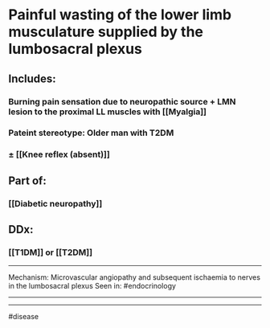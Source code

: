 # Painful wasting of the lower limb musculature supplied by the lumbosacral plexus
## Includes:
### Burning pain sensation due to neuropathic source + LMN lesion to the proximal LL muscles with [[Myalgia]]
### Pateint stereotype: Older man with T2DM
### ± [[Knee reflex (absent)]]
## Part of:
### [[Diabetic neuropathy]]

## DDx:
### [[T1DM]] or [[T2DM]]

---
Mechanism: Microvascular angiopathy and subsequent ischaemia to nerves in the lumbosacral plexus
Seen in: #endocrinology 

---


---
#disease 